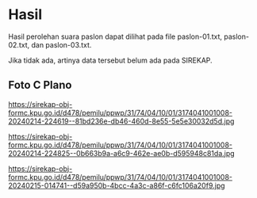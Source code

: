 # Hasil

Hasil perolehan suara paslon dapat dilihat pada file paslon-01.txt, paslon-02.txt, dan paslon-03.txt.

Jika tidak ada, artinya data tersebut belum ada pada SIREKAP.

## Foto C Plano

https://sirekap-obj-formc.kpu.go.id/d478/pemilu/ppwp/31/74/04/10/01/3174041001008-20240214-224619--81bd236e-db46-460d-8e55-5e5e30032d5d.jpg

https://sirekap-obj-formc.kpu.go.id/d478/pemilu/ppwp/31/74/04/10/01/3174041001008-20240214-224825--0b663b9a-a6c9-462e-ae0b-d595948c81da.jpg

https://sirekap-obj-formc.kpu.go.id/d478/pemilu/ppwp/31/74/04/10/01/3174041001008-20240215-014741--d59a950b-4bcc-4a3c-a86f-c6fc106a20f9.jpg
